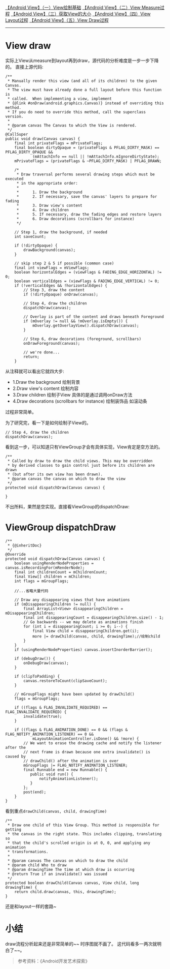 

[【Android View】（一）View绘制基础](http://www.hanszone.xyz/2016/04/25/%E3%80%90Android%20View%E3%80%91%EF%BC%88%E4%B8%80%EF%BC%89View%E7%BB%98%E5%88%B6%E5%9F%BA%E7%A1%80/)
[【Android View】（二）View Measure过程](http://www.hanszone.xyz/2016/04/26/%E3%80%90Android%20View%E3%80%91%EF%BC%88%E4%BA%8C%EF%BC%89View%20Measure%E8%BF%87%E7%A8%8B/)
[【Android View】（三）获取View的大小](http://www.hanszone.xyz/2016/04/26/%E3%80%90Android%20View%E3%80%91%EF%BC%88%E4%B8%89%EF%BC%89%E8%8E%B7%E5%8F%96View%E7%9A%84%E5%A4%A7%E5%B0%8F/)
[【Android View】（四）View Layout过程](http://www.hanszone.xyz/2016/05/12/%E3%80%90Android%20View%E3%80%91%EF%BC%88%E5%9B%9B%EF%BC%89View%20Layout%E8%BF%87%E7%A8%8B/)
[【Android View】（五）View Draw过程](http://www.hanszone.xyz/2016/05/13/%E3%80%90Android%20View%E3%80%91%EF%BC%88%E4%BA%94%EF%BC%89View%20Draw%E8%BF%87%E7%A8%8B/)
<!-- more -->

****
# View draw
实际上View从measure到layout再到draw，源代码的分析难度是一步一步下降的。
直接上源代码:
```
/**
 * Manually render this view (and all of its children) to the given Canvas.
 * The view must have already done a full layout before this function is
 * called.  When implementing a view, implement
 * {@link #onDraw(android.graphics.Canvas)} instead of overriding this method.
 * If you do need to override this method, call the superclass version.
 *
 * @param canvas The Canvas to which the View is rendered.
 */
@CallSuper
public void draw(Canvas canvas) {
    final int privateFlags = mPrivateFlags;
    final boolean dirtyOpaque = (privateFlags & PFLAG_DIRTY_MASK) == PFLAG_DIRTY_OPAQUE &&
            (mAttachInfo == null || !mAttachInfo.mIgnoreDirtyState);
    mPrivateFlags = (privateFlags & ~PFLAG_DIRTY_MASK) | PFLAG_DRAWN;

    /*
     * Draw traversal performs several drawing steps which must be executed
     * in the appropriate order:
     *
     *      1. Draw the background
     *      2. If necessary, save the canvas' layers to prepare for fading
     *      3. Draw view's content
     *      4. Draw children
     *      5. If necessary, draw the fading edges and restore layers
     *      6. Draw decorations (scrollbars for instance)
     */

    // Step 1, draw the background, if needed
    int saveCount;

    if (!dirtyOpaque) {
        drawBackground(canvas);
    }

    // skip step 2 & 5 if possible (common case)
    final int viewFlags = mViewFlags;
    boolean horizontalEdges = (viewFlags & FADING_EDGE_HORIZONTAL) != 0;
    boolean verticalEdges = (viewFlags & FADING_EDGE_VERTICAL) != 0;
    if (!verticalEdges && !horizontalEdges) {
        // Step 3, draw the content
        if (!dirtyOpaque) onDraw(canvas);

        // Step 4, draw the children
        dispatchDraw(canvas);

        // Overlay is part of the content and draws beneath Foreground
        if (mOverlay != null && !mOverlay.isEmpty()) {
            mOverlay.getOverlayView().dispatchDraw(canvas);
        }

        // Step 6, draw decorations (foreground, scrollbars)
        onDrawForeground(canvas);

        // we're done...
        return;
    }
```
从注释就可以看出它就四大步:
* 1.Draw the background 绘制背景
* 2.Draw view's content 绘制内容
* 3.Draw children 绘制子View 具体的是通过调用onDraw方法
* 4.Draw decorations (scrollbars for instance) 绘制装饰品 如滚动条

过程非常简单。

为了研究完，看一下是如何绘制子View的。
```
// Step 4, draw the children
dispatchDraw(canvas);
```
看到这一步，可以知道只有ViewGroup才会有具体实现，View肯定是空方法的。
```
/**
 * Called by draw to draw the child views. This may be overridden
 * by derived classes to gain control just before its children are drawn
 * (but after its own view has been drawn).
 * @param canvas the canvas on which to draw the view
 */
protected void dispatchDraw(Canvas canvas) {

}
```
不出所料，果然是空实现。直接看ViewGroup的dispatchDraw:
# ViewGroup dispatchDraw
```
/**
 * {@inheritDoc}
 */
@Override
protected void dispatchDraw(Canvas canvas) {
    boolean usingRenderNodeProperties = canvas.isRecordingFor(mRenderNode);
    final int childrenCount = mChildrenCount;
    final View[] children = mChildren;
    int flags = mGroupFlags;

    //...省略大量代码

    // Draw any disappearing views that have animations
    if (mDisappearingChildren != null) {
        final ArrayList<View> disappearingChildren = mDisappearingChildren;
        final int disappearingCount = disappearingChildren.size() - 1;
        // Go backwards -- we may delete as animations finish
        for (int i = disappearingCount; i >= 0; i--) {
            final View child = disappearingChildren.get(i);
            more |= drawChild(canvas, child, drawingTime);//绘制child
        }
    }
    if (usingRenderNodeProperties) canvas.insertInorderBarrier();

    if (debugDraw()) {
        onDebugDraw(canvas);
    }

    if (clipToPadding) {
        canvas.restoreToCount(clipSaveCount);
    }

    // mGroupFlags might have been updated by drawChild()
    flags = mGroupFlags;

    if ((flags & FLAG_INVALIDATE_REQUIRED) == FLAG_INVALIDATE_REQUIRED) {
        invalidate(true);
    }

    if ((flags & FLAG_ANIMATION_DONE) == 0 && (flags & FLAG_NOTIFY_ANIMATION_LISTENER) == 0 &&
            mLayoutAnimationController.isDone() && !more) {
        // We want to erase the drawing cache and notify the listener after the
        // next frame is drawn because one extra invalidate() is caused by
        // drawChild() after the animation is over
        mGroupFlags |= FLAG_NOTIFY_ANIMATION_LISTENER;
        final Runnable end = new Runnable() {
           public void run() {
               notifyAnimationListener();
           }
        };
        post(end);
    }
}
```
看到重点`drawChild(canvas, child, drawingTime)`
```
/**
 * Draw one child of this View Group. This method is responsible for getting
 * the canvas in the right state. This includes clipping, translating so
 * that the child's scrolled origin is at 0, 0, and applying any animation
 * transformations.
 *
 * @param canvas The canvas on which to draw the child
 * @param child Who to draw
 * @param drawingTime The time at which draw is occurring
 * @return True if an invalidate() was issued
 */
protected boolean drawChild(Canvas canvas, View child, long drawingTime) {
    return child.draw(canvas, this, drawingTime);
}
```
还是和layout一样的套路~ 

# 小结
draw流程分析起来还是非常简单的~~ 时序图就不画了。 这代码看多一两次就明白了~~。

> 参考资料：《Android开发艺术探索》


